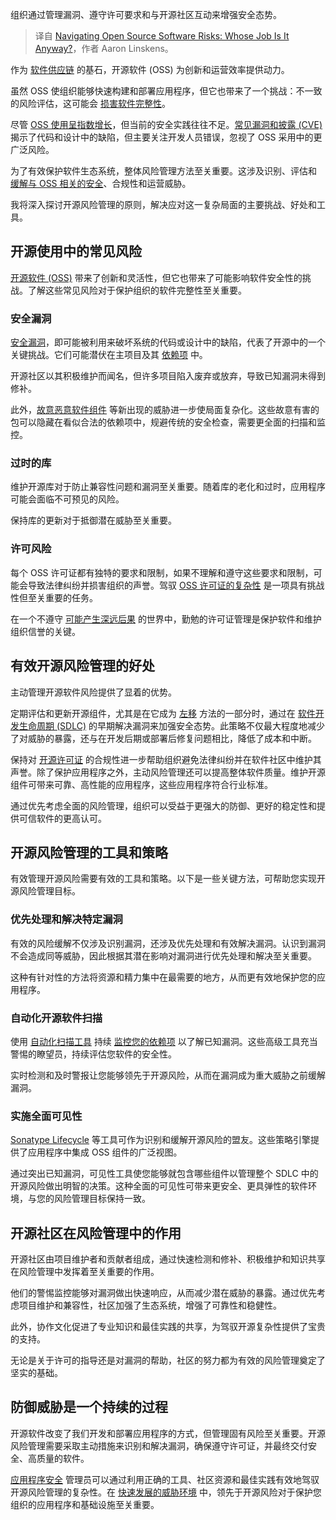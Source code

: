 
<!--
title: 驾驭开源软件风险：究竟谁的责任？
cover: https://cdn.thenewstack.io/media/2024/05/d8f51dc0-navigate-open-source-security-risks.jpg
-->

组织通过管理漏洞、遵守许可要求和与开源社区互动来增强安全态势。

> 译自 [Navigating Open Source Software Risks: Whose Job Is It Anyway?](https://thenewstack.io/navigating-open-source-software-risks-whose-job-is-it-anyway/)，作者 Aaron Linskens。

作为 [软件供应链](https://www.sonatype.com/launchpad/what-is-software-supply-chain) 的基石，开源软件 (OSS) 为创新和运营效率提供动力。

虽然 OSS 使组织能够快速构建和部署应用程序，但它也带来了一个挑战：不一致的风险评估，这可能会 [损害软件完整性](https://thenewstack.io/a-guide-to-open-source-software-security/)。

尽管 [OSS 使用呈指数增长](https://www.linuxfoundation.org/blog/blog/a-summary-of-census-ii-open-source-software-application-libraries-the-world-depends-on)，但当前的安全实践往往不足。[常见漏洞和披露 (CVE)](https://www.sonatype.com/launchpad/what-is-cve) 揭示了代码和设计中的缺陷，但主要关注开发人员错误，忽视了 OSS 采用中的更广泛风险。

为了有效保护软件生态系统，整体风险管理方法至关重要。这涉及识别、评估和 [缓解与 OSS 相关的安全](https://roadmap.sh/cyber-security)、合规性和运营威胁。

我将深入探讨开源风险管理的原则，解决应对这一复杂局面的主要挑战、好处和工具。

## 开源使用中的常见风险

[开源软件 (OSS)](https://thenewstack.io/open-source/) 带来了创新和灵活性，但它也带来了可能影响软件安全性的挑战。了解这些常见风险对于保护组织的软件完整性至关重要。

### 安全漏洞

[安全漏洞](https://www.sonatype.com/launchpad/what-are-open-source-vulnerabilities)，即可能被利用来破坏系统的代码或设计中的缺陷，代表了开源中的一个关键挑战。它们可能潜伏在主项目及其 [依赖项](https://www.sonatype.com/launchpad/what-are-software-dependencies) 中。

开源社区以其积极维护而闻名，但许多项目陷入废弃或放弃，导致已知漏洞未得到修补。

此外，[故意恶意软件组件](https://thenewstack.io/vulnerabilities-versus-intentionally-malicious-software-components/) 等新出现的威胁进一步使局面复杂化。这些故意有害的包可以隐藏在看似合法的依赖项中，规避传统的安全检查，需要更全面的扫描和监控。

### 过时的库

维护开源库对于防止兼容性问题和漏洞至关重要。随着库的老化和过时，应用程序可能会面临不可预见的风险。

保持库的更新对于抵御潜在威胁至关重要。

### 许可风险

每个 OSS 许可证都有独特的要求和限制，如果不理解和遵守这些要求和限制，可能会导致法律纠纷并损害组织的声誉。驾驭 [OSS 许可证的复杂性](https://blog.sonatype.com/open-source-software-license-categories-explained) 是一项具有挑战性但至关重要的任务。

在一个不遵守 [可能产生深远后果](https://blog.sonatype.com/a-demand-for-real-consequences-sonatypes-response-to-cisas-secure-by-design) 的世界中，勤勉的许可证管理是保护软件和维护组织信誉的关键。

## 有效开源风险管理的好处

主动管理开源软件风险提供了显着的优势。

定期评估和更新开源组件，尤其是在它成为 [左移](https://www.sonatype.com/launchpad/what-is-shift-left) 方法的一部分时，通过在 [软件开发生命周期 (SDLC)](https://www.sonatype.com/launchpad/guide-to-software-development-life-cycle) 的早期解决漏洞来加强安全态势。此策略不仅最大程度地减少了对威胁的暴露，还与在开发后期或部署后修复问题相比，降低了成本和中断。

保持对 [开源许可证](https://thenewstack.io/how-do-open-source-licenses-work-the-ultimate-guide/) 的合规性进一步帮助组织避免法律纠纷并在软件社区中维护其声誉。除了保护应用程序之外，主动风险管理还可以提高整体软件质量。维护开源组件可带来可靠、高性能的应用程序，这些应用程序符合行业标准。

通过优先考虑全面的风险管理，组织可以受益于更强大的防御、更好的稳定性和提供可信软件的更高认可。

## 开源风险管理的工具和策略

有效管理开源风险需要有效的工具和策略。以下是一些关键方法，可帮助您实现开源风险管理目标。

### 优先处理和解决特定漏洞

有效的风险缓解不仅涉及识别漏洞，还涉及优先处理和有效解决漏洞。认识到漏洞不会造成同等威胁，因此根据其潜在影响对漏洞进行优先处理和解决至关重要。

这种有针对性的方法将资源和精力集中在最需要的地方，从而更有效地保护您的应用程序。

### 自动化开源软件扫描

使用 [自动化扫描工具](https://www.sonatype.com/products/vulnerability-scanner) 持续 [监控您的依赖项](https://blog.sonatype.com/rule-over-your-dependencies-and-scan-at-your-own-open-source-risk) 以了解已知漏洞。这些高级工具充当警惕的瞭望员，持续评估您软件的安全性。

实时检测和及时警报让您能够领先于开源风险，从而在漏洞成为重大威胁之前缓解漏洞。

### 实施全面可见性

[Sonatype Lifecycle](https://www.sonatype.com/products/open-source-security-dependency-management) 等工具可作为识别和缓解开源风险的盟友。这些策略引擎提供了应用程序中集成 OSS 组件的广泛视图。

通过突出已知漏洞，可见性工具使您能够就包含哪些组件以管理整个 SDLC 中的开源风险做出明智的决策。这种全面的可见性可带来更安全、更具弹性的软件环境，与您的风险管理目标保持一致。

## 开源社区在风险管理中的作用

开源社区由项目维护者和贡献者组成，通过快速检测和修补、积极维护和知识共享在风险管理中发挥着至关重要的作用。

他们的警惕监控能够对漏洞做出快速响应，从而减少潜在威胁的暴露。通过优先考虑项目维护和兼容性，社区加强了生态系统，增强了可靠性和稳健性。

此外，协作文化促进了专业知识和最佳实践的共享，为驾驭开源复杂性提供了宝贵的支持。

无论是关于许可的指导还是对漏洞的帮助，社区的努力都为有效的风险管理奠定了坚实的基础。

## 防御威胁是一个持续的过程

开源软件改变了我们开发和部署应用程序的方式，但管理固有风险至关重要。开源风险管理需要采取主动措施来识别和解决漏洞，确保遵守许可证，并最终交付安全、高质量的软件。

[应用程序安全](https://www.sonatype.com/launchpad/what-is-application-security) 管理员可以通过利用正确的工具、社区资源和最佳实践有效地驾驭开源风险管理的复杂性。在 [快速发展的威胁环境](https://blog.sonatype.com/the-shifting-landscape-of-open-source-supply-chain-attacks) 中，领先于开源风险对于保护您组织的应用程序和基础设施至关重要。
